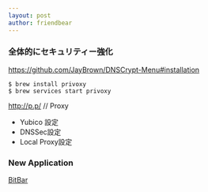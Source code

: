 ```yaml
---
layout: post
author: friendbear
---
```


### 全体的にセキュリティー強化

<https://github.com/JayBrown/DNSCrypt-Menu#installation>

```shell
$ brew install privoxy
$ brew services start privoxy
```
http://p.p/ // Proxy

* Yubico 設定
* DNSSec設定
* Local Proxy設定

### New Application
[BitBar](https://github.com/matryer/bitbar)
